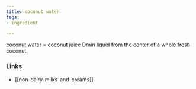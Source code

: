 ```yaml
---
title: coconut water
tags:
- ingredient

---
```

coconut water = coconut juice Drain liquid from the center of a whole fresh coconut.

### Links

* [[non-dairy-milks-and-creams]]
